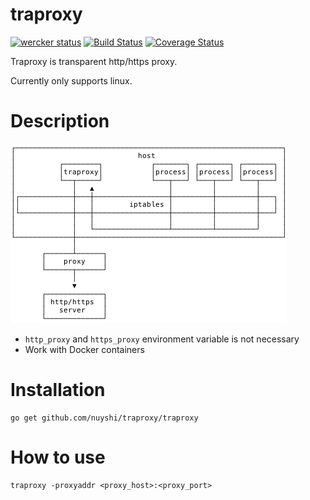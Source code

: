 # traproxy

[![wercker status](https://app.wercker.com/status/5c6300ff7a8ca6e33d941d8eb55916cd/s "wercker status")](https://app.wercker.com/project/bykey/5c6300ff7a8ca6e33d941d8eb55916cd)
[![Build Status](https://travis-ci.org/nyushi/traproxy.svg?branch=develop)](https://travis-ci.org/nyushi/traproxy)
[![Coverage Status](https://coveralls.io/repos/nyushi/traproxy/badge.png?branch=develop)](https://coveralls.io/r/nyushi/traproxy?branch=develop)


Traproxy is transparent http/https proxy.

Currently only supports linux.

# Description

<img src="./diagram.png" width="442" />

 - `http_proxy` and `https_proxy` environment variable is not necessary
 - Work with Docker containers

# Installation

```
go get github.com/nuyshi/traproxy/traproxy
```

# How to use

```
traproxy -proxyaddr <proxy_host>:<proxy_port>
```
